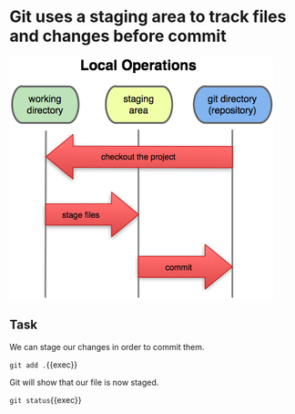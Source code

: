 # Git uses a staging area to track files and changes before commit

![Chose branch](./assets/stage.png)  

## Task

We can stage our changes in order to commit them.  

`git add .`{{exec}}  

Git will show that our file is now staged.  

`git status`{{exec}}  
